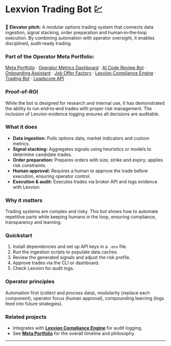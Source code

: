 # Lexvion Trading Bot 💹

🚀 **Elevator pitch:** A modular options trading system that connects data ingestion, signal stacking, order preparation and human‑in‑the‑loop execution. By combining automation with operator oversight, it enables disciplined, audit‑ready trading.

### Part of the Operator Meta Portfolio:
[Meta Portfolio](https://github.com/Bigmannot23/meta_portfolio) · [Operator Metrics Dashboard](https://github.com/Bigmannot23/operator_metrics_dashboard) · [AI Code Review Bot](https://github.com/Bigmannot23/ai_code_review_bot) · [Onboarding Assistant](https://github.com/Bigmannot23/Onboarding_Assistant) · [Job Offer Factory](https://github.com/Bigmannot23/job_offer_factory_autorun) · [Lexvion Compliance Engine](https://github.com/Bigmannot23/lexvion) · [Trading Bot](#) · [Leadscore API](https://github.com/Bigmannot23/operators-leadscore-api)

### Proof‑of‑ROI
While the bot is designed for research and internal use, it has demonstrated the ability to run end‑to‑end trades with proper risk management. The inclusion of Lexvion evidence logging ensures all decisions are auditable.

### What it does
- **Data ingestion:** Pulls options data, market indicators and custom metrics.
- **Signal stacking:** Aggregates signals using heuristics or models to determine candidate trades.
- **Order preparation:** Prepares orders with size, strike and expiry; applies risk constraints.
- **Human approval:** Requires a human to approve the trade before execution, ensuring operator control.
- **Execution & audit:** Executes trades via broker API and logs evidence with Lexvion.

### Why it matters
Trading systems are complex and risky. This bot shows how to automate repetitive parts while keeping humans in the loop, ensuring compliance, transparency and learning.

### Quickstart
1. Install dependencies and set up API keys in a `.env` file.
2. Run the ingestion scripts to populate data caches.
3. Review the generated signals and adjust the risk profile.
4. Approve trades via the CLI or dashboard.
5. Check Lexvion for audit logs.

### Operator principles
Automation first (collect and process data), modularity (replace each component), operator focus (human approval), compounding learning (logs feed into future strategies).

### Related projects
- Integrates with **[Lexvion Compliance Engine](https://github.com/Bigmannot23/lexvion)** for audit logging.
- See **[Meta Portfolio](https://github.com/Bigmannot23/meta_portfolio)** for the overall timeline and philosophy.

---
